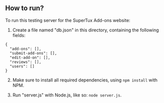 ## How to run?

To run this testing server for the SuperTux Add-ons website:

1. Create a file named "db.json" in this directory, containing the following fields:

```
{
  "add-ons": [],
  "submit-add-ons": [],
  "edit-add-on": [],
  "reviews": [],
  "users": []
}
```

2. Make sure to install all required dependencies, using `npm install` with NPM.

3. Run "server.js" with Node.js, like so: `node server.js`.
